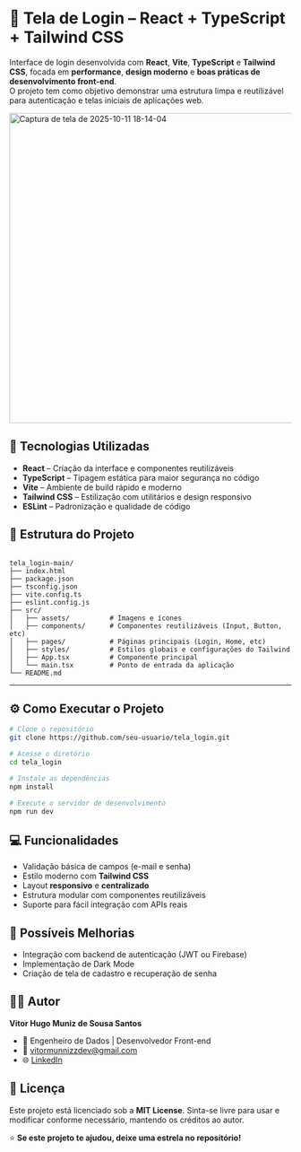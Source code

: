 # 🚀 Tela de Login – React + TypeScript + Tailwind CSS

Interface de login desenvolvida com **React**, **Vite**, **TypeScript** e **Tailwind CSS**, focada em **performance**, **design moderno** e **boas práticas de desenvolvimento front-end**.  
O projeto tem como objetivo demonstrar uma estrutura limpa e reutilizável para autenticação e telas iniciais de aplicações web.

<img width="1068" height="553" alt="Captura de tela de 2025-10-11 18-14-04" src="https://github.com/user-attachments/assets/c38a26f5-1902-4818-86d0-48f060d8c526" />


## 🧠 Tecnologias Utilizadas

- **React** – Criação da interface e componentes reutilizáveis  
- **TypeScript** – Tipagem estática para maior segurança no código  
- **Vite** – Ambiente de build rápido e moderno  
- **Tailwind CSS** – Estilização com utilitários e design responsivo  
- **ESLint** – Padronização e qualidade de código  

## 📂 Estrutura do Projeto

```

tela_login-main/
├── index.html
├── package.json
├── tsconfig.json
├── vite.config.ts
├── eslint.config.js
├── src/
│   ├── assets/          # Imagens e ícones
│   ├── components/      # Componentes reutilizáveis (Input, Button, etc)
│   ├── pages/           # Páginas principais (Login, Home, etc)
│   ├── styles/          # Estilos globais e configurações do Tailwind
│   ├── App.tsx          # Componente principal
│   └── main.tsx         # Ponto de entrada da aplicação
└── README.md

````

---

## ⚙️ Como Executar o Projeto

```bash
# Clone o repositório
git clone https://github.com/seu-usuario/tela_login.git

# Acesse o diretório
cd tela_login

# Instale as dependências
npm install

# Execute o servidor de desenvolvimento
npm run dev
````

## 💻 Funcionalidades

* Validação básica de campos (e-mail e senha)
* Estilo moderno com **Tailwind CSS**
* Layout **responsivo** e **centralizado**
* Estrutura modular com componentes reutilizáveis
* Suporte para fácil integração com APIs reais

## 🧱 Possíveis Melhorias

* Integração com backend de autenticação (JWT ou Firebase)
* Implementação de Dark Mode
* Criação de tela de cadastro e recuperação de senha

## 👨‍💻 Autor

**Vitor Hugo Muniz de Sousa Santos**
* 💼 Engenheiro de Dados | Desenvolvedor Front-end
* 📧 [vitormunnizzdev@gmail.com](mailto:vitormunnizzdev@gmail.com)
* 🌐 [LinkedIn](www.linkedin.com/in/vitormunnizz)

## 📝 Licença

Este projeto está licenciado sob a **MIT License**.
Sinta-se livre para usar e modificar conforme necessário, mantendo os créditos ao autor.

⭐ **Se este projeto te ajudou, deixe uma estrela no repositório!**
